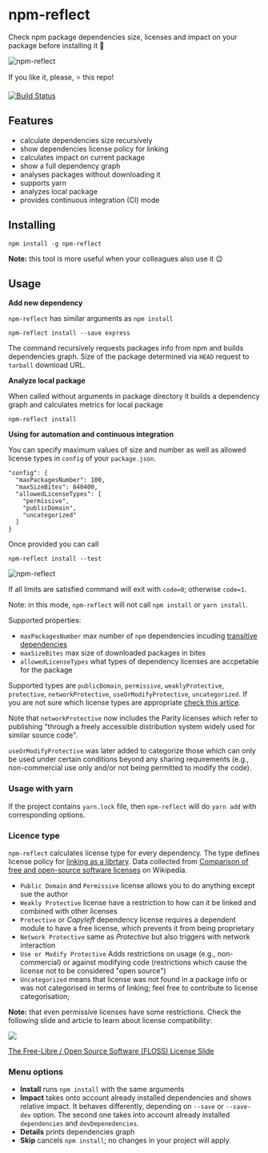 # npm-reflect

Check npm package dependencies size, licenses and impact on your package before installing it 🤔

![npm-reflect](https://i.imgur.com/eAQPbHL.gif)

If you like it, please, ⭐️ this repo!

[![Build Status](https://travis-ci.org/brettz9/npm-reflect.svg?branch=master)](https://travis-ci.org/brettz9/npm-reflect)


## Features

* calculate dependencies size recursively
* show dependencies license policy for linking
* calculates impact on current package
* show a full dependency graph
* analyses packages without downloading it
* supports yarn
* analyzes local package
* provides continuous integration (CI) mode


## Installing

```
npm install -g npm-reflect
```
**Note:** this tool is more useful when your colleagues also use it 😉
## Usage

**Add new dependency**

`npm-reflect` has similar arguments as `npm install`

```
npm-reflect install --save express
```
The command recursively requests packages info from npm and builds dependencies graph. Size of the package determined via `HEAD` request to `tarball` download URL.

**Analyze local package**

When called without arguments in package directory it builds a dependency graph and calculates metrics for local package

```
npm-reflect install
```

**Using for automation and continuous integration**

You can specify maximum values of size and number as well as allowed license types in `config` of your `package.json`.

```
"config": {
  "maxPackagesNumber": 100,
  "maxSizeBites": 840400,
  "allowedLicenseTypes": [
    "permissive",
    "publicDomain",
    "uncategorized"
  ]
}
```

Once provided you can call

```
npm-reflect install --test
```

![npm-reflect](https://i.imgur.com/eo4HbDb.gif)

If all limits are satisfied command will exit with `code=0`; otherwise `code=1`.

Note: in this mode, `npm-reflect` will not call `npm install` or `yarn install`.

Supported properties:

 * `maxPackagesNumber` max number of `npm` dependencies incuding [transitive dependencies](https://en.wikipedia.org/wiki/Transitive_dependency)
 * `maxSizeBites` max size of downloaded packages in bites
 * `allowedLicenseTypes` what types of dependency licenses are accpetable for the package

Supported types are `publicDomain`, `permissive`, `weaklyProtective`, `protective`, `networkProtective`, `useOrModifyProtective`, `uncategorized`.
If you are not sure which license types are appropriate [check this artice](https://medium.com/@vovabilonenko/licenses-of-npm-dependencies-bacaa00c8c65).

Note that `networkProtective` now includes the Parity licenses which refer to
publishing "through a freely accessible distribution system widely used for
similar source code".

`useOrModifyProtective` was later added to categorize those which can only be
used under certain conditions beyond any sharing requirements (e.g.,
non-commercial use only and/or not being permitted to modify the code).

### Usage with yarn

If the project contains `yarn.lock` file, then `npm-reflect` will do `yarn add` with corresponding options.

### Licence type

`npm-reflect` calculates license type for every dependency. The type defines license policy for [linking as a librtary](https://en.wikipedia.org/wiki/Library_(computing)#Linking). Data collected from [Comparison of free and open-source software licenses](https://en.wikipedia.org/wiki/Comparison_of_free_and_open-source_software_licenses) on Wikipedia.

 * `Public Domain` and `Permissive` license allows you to do anything except sue the author
 * `Weakly Protective` license have a restriction to how can it be linked and combined with other licenses
 * `Protective` or *Copyleft* dependency license requires a dependent module to have a free license, which prevents it from being proprietary
 * `Network Protective` same as *Protective* but also triggers with network interaction
 * `Use or Modify Protective` Adds restrictions on usage (e.g., non-commercial) or against modifying code (restrictions which cause the license not to be considered "open source")
 * `Uncategorized` means that license was not found in a package info or was not categorised in terms of linking; feel free to contribute to license categorisation;

**Note:** that even permissive licenses have some restrictions. Check the following slide and article to learn about license compatibility:

![](https://www.dwheeler.com/essays/floss-license-slide-image.png)

[The Free-Libre / Open Source Software (FLOSS) License Slide](https://www.dwheeler.com/essays/floss-license-slide.html)

### Menu options


* **Install** runs `npm install` with the same arguments
* **Impact** takes onto account already installed dependencies and shows relative impact. It behaves differently, depending on `--save` or `--save-dev` option. The second one takes into account already installed `dependencies` and `devDepenedencies`.
* **Details** prints dependencies graph
* **Skip** cancels `npm install`; no changes in your project will apply.
